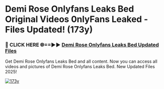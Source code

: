 # Demi Rose Onlyfans Leaks Bed Original Videos 0nlyFans Leaked - Files Updated! (173y)

<h3>🔴 CLICK HERE 🌐==►► <a href="https://tinyurl.com/2wckxsce" rel="nofollow">Demi Rose Onlyfans Leaks Bed Updated Files</a></h3>

Get Demi Rose Onlyfans Leaks Bed and all content. Now you can access all videos and pictures of Demi Rose Onlyfans Leaks Bed. New Updated Files 2025!

[![173y](https://i.imgur.com/AFduVYN.gif)](https://tinyurl.com/2wckxsce)
